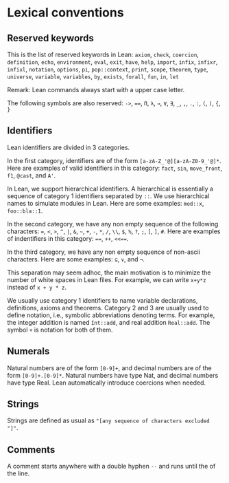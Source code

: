 # Lexical conventions

## Reserved keywords

This is the list of reserved keywords in Lean:
`axiom`,
`check`,
`coercion`,
`definition`,
`echo`,
`environment`,
`eval`,
`exit`,
`have`,
`help`,
`import`,
`infix`,
`infixr`,
`infixl`,
`notation`,
`options`,
`pi`,
`pop::context`,
`print`,
`scope`,
`theorem`,
`type`,
`universe`,
`variable`,
`variables`,
`by`,
`exists`,
`forall`,
`fun`,
`in`,
`let`

Remark: Lean commands always start with a upper case letter.

The following symbols are also reserved: `->`, `==`, `Π`, `λ`, `→`, `∀`, `∃`, `_`, `,`, `.`, `:`, `(`, `)`, `{`, `}`

## Identifiers

Lean identifiers are divided in 3 categories.

In the first category, identifiers are of the form `[a-zA-Z_'@][a-zA-Z0-9_'@]*`. Here are examples of valid identifiers in this category: `fact`, `sin`, `move_front`, `f1`, `@cast`, and `A'`.

In Lean, we support hierarchical identifiers. A hierarchical is essentially a sequence of category 1 identifiers separated by `::`. We use hierarchical names to simulate modules in Lean. Here are some examples: `mod::x`, `foo::bla::1`.

In the second category, we have any non empty sequence of the following characters: `=`, `<`, `>`, `^`, `|`, `&`, `~`, `+`, `-`, `*`, `/`, `\\`, `$`, `%`, `?`, `;`, `[`, `]`, `#`. Here are examples of indentifiers in this category: `==`, `++`, `<<==`.

In the third category, we have any non empty sequence of non-ascii characters. Here are some examples: `⊆`, `∨`, and `¬`.

This separation may seem adhoc, the main motivation is to minimize the number of white spaces in Lean files.
For example, we can write `x+y*z` instead of `x + y * z`.

We usually use category 1 identifiers to name variable declarations,
definitions, axioms and theorems. Category 2 and 3 are usually used to
define notation, i.e., symbolic abbreviations denoting terms. For
example, the integer addition is named `Int::add`, and real addition
`Real::add`.  The symbol `+` is notation for both of them.

## Numerals

Natural numbers are of the form `[0-9]+`, and decimal numbers are of the form `[0-9]+.[0-9]*`.
Natural numbers have type Nat, and decimal numbers have type Real. Lean automatically introduce coercions when needed.

## Strings

Strings are defined as usual as `"[any sequence of characters excluded "]"`.

## Comments

A comment starts anywhere with a double hyphen `--` and runs until the of the line.

